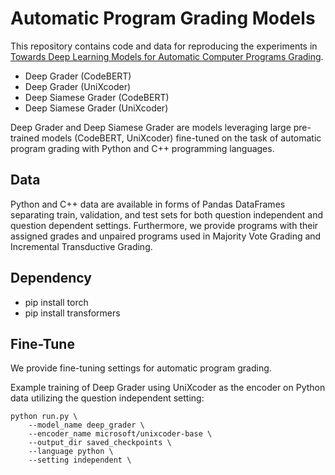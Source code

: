# Automatic Program Grading Models
This repository contains code and data for reproducing the experiments in [Towards Deep Learning Models for Automatic Computer Programs Grading](https://ieeexplore.ieee.org/document/10302571).
* Deep Grader (CodeBERT)
* Deep Grader (UniXcoder)
* Deep Siamese Grader (CodeBERT)
* Deep Siamese Grader (UniXcoder)

Deep Grader and Deep Siamese Grader are models leveraging large pre-trained models (CodeBERT, UniXcoder) fine-tuned on the task of automatic program grading with Python and C++ programming languages.

## Data
Python and C++ data are available in forms of Pandas DataFrames separating train, validation, and test sets for both question independent and question dependent settings. Furthermore, we provide programs with their assigned grades and unpaired programs used in Majority Vote Grading and Incremental Transductive Grading.

## Dependency
* pip install torch
* pip install transformers

## Fine-Tune
We provide fine-tuning settings for automatic program grading.

Example training of Deep Grader using UniXcoder as the encoder on Python data utilizing the question independent setting:
```
python run.py \
    --model_name deep_grader \
    --encoder_name microsoft/unixcoder-base \
    --output_dir saved_checkpoints \
    --language python \
    --setting independent \
```
